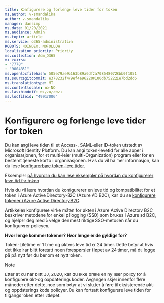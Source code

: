 ```yaml
---
title: Konfigurere og forlenge leve tider for token
ms.author: v-smandalika
author: v-smandalika
manager: dansimp
ms.date: 01/20/2021
ms.audience: Admin
ms.topic: article
ms.service: o365-administration
ROBOTS: NOINDEX, NOFOLLOW
localization_priority: Priority
ms.collection: Adm_O365
ms.custom:
- "7778"
- "9004351"
ms.openlocfilehash: 505e79ae9a163b89a6df2a7085480728bb0f1051
ms.sourcegitcommit: e378232f4c9ef4e962208100db752221e7bd2dd6
ms.translationtype: MT
ms.contentlocale: nb-NO
ms.lasthandoff: 01/20/2021
ms.locfileid: "49917006"
---
```

# <a name="configure-and-extend-token-lifetimes"></a>Konfigurere og forlenge leve tider for token

Du kan angi leve tiden til et Access-, SAML-eller ID-token utstedt av Microsoft Identity Platform. Du kan angi token-levetid for alle apper i organisasjonen, for et multi-leier (multi-Organization) program eller for en bestemt tjeneste konto i organisasjonen. Hvis du vil ha mer informasjon, kan du lese [konfigurerbare token-leve tider](https://docs.microsoft.com/azure/active-directory/develop/active-directory-configurable-token-lifetimes).

Eksempler [på hvordan du kan lese eksempler på hvordan du konfigurerer leve tid for token](https://docs.microsoft.com/azure/active-directory/develop/configure-token-lifetimes).

Hvis du vil lære hvordan du konfigurerer en leve tid og kompatibilitet for et token i Azure Active Directory-B2C (Azure AD B2C), kan du se [konfigurere tokener i Azure Active Directory B2C](https://docs.microsoft.com/azure/active-directory-b2c/configure-tokens?pivots=b2c-user-flow).

Artikkelen [konfigurere virke måten for økten i Azure Active Directory B2C](https://docs.microsoft.com/azure/active-directory-b2c/session-behavior?pivots=b2c-user-flow) beskriver metodene for enkel pålogging (SSO) som brukes i Azure ad B2C, og hjelper deg med å velge den mest riktige SSO-metoden når du konfigurerer policyen.

**Hvor lenge kommer tokener? Hvor lenge er de gyldige for?**

Token-Lifetime er 1 time og øktens leve tid er 24 timer. Dette betyr at hvis det ikke har blitt foretatt noen forespørsler i løpet av 24 timer, må du logge på på nytt før du ber om et nytt token.

> [!NOTE]
> Etter at du har blitt 30, 2020, kan du ikke bruke en ny leier policy for å konfigurere økt-og oppdaterings koder. Avgangen skjer innenfor flere måneder etter dette, noe som betyr at vi slutter å føre til eksisterende økt-og oppdaterings kode policyer. Du kan fortsatt konfigurere leve tiden for tilgangs token etter utløpet.






